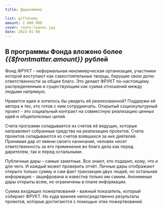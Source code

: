 ```yaml
---
title: Дарономика

list: giftonomy
amount: 2 000 000
cover: roots-leaves.jpg
date: 2022-01-08
---
```


## В программы Фонда вложено более *{{$frontmatter.amount}}* рублей


Фонд ФРУКТ - неформальная некоммерческая организация, участники которой воступают как самостоятельные творцы, берущие свою долю ответственности за общее благо. Это делает ФРУКТ по-настоящему распределенным и существующим как сумма отношений между людьми напрямую. 

Нравится идея и хотелось бы увидеть её реализованной? Поддержи её автора и тех, кто готов с ним сотрудничать. Открытый социокультурный проект - это социальный контракт на совместную реализацию ценных идей и общеполезных целей.

Счета программ складывается из счетов её ведущих, которые направляют собранные средства на реализацию проектов. Счета проектов складываются из счетов взявшихся за них деятелей. Принимая дар от имени своего начинания, человек несет ответственность за его применение во благо дела как перед дарителем, так и перед остальными. 

Публичные дары – самые заметные. Все знают, кто подарил, кому, что и для чего. И каждый может проверить отчёт. Личные дары отображают открыто только сумму и сам факт транзакции двух людей, но остальная информация - зашифрована и известна только им самим. Анонимные дары открыты всем, но ограничены в плане информации. 

Сумма входящих пожертвований - важный показатель, который собирает ФРУКТ. Но куда важнее непосредственно результаты проектов, которые достигаются с помощью этих пожертвований.